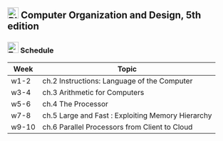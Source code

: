 ## <img src="https://raw.githubusercontent.com/Tarikul-Islam-Anik/Animated-Fluent-Emojis/master/Emojis/Objects/Blue%20Book.png" alt="Blue Book" width="25" height="25" /> Computer Organization and Design, 5th edition


### <img src="https://raw.githubusercontent.com/Tarikul-Islam-Anik/Animated-Fluent-Emojis/master/Emojis/Travel%20and%20places/Twelve-Thirty.png" alt="Twelve-Thirty" width="25" height="25" /> Schedule

| Week  | Topic                                             |
| ----- | ------------------------------------------------- |
| w1-2  | ch.2 Instructions: Language of the Computer       |
| w3-4  | ch.3 Arithmetic for Computers                     |
| w5-6  | ch.4 The Processor                                |
| w7-8  | ch.5 Large and Fast : Exploiting Memory Hierarchy |
| w9-10 | ch.6 Parallel Processors from Client to Cloud     |
